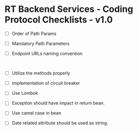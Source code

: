 # RT Backend Services - Coding Protocol Checklists - v1.0

- [ ] Order of Path Params

- [ ] Mandatory Path Parameters

- [ ] Endpoint URLs naming convention</p>

<p>&nbsp;

- [ ] Utilize the methods properly

- [ ] Implementation of circuit breaker

- [ ] Use Lombok

- [ ] Exception should have impact in return bean.

- [ ] Use camel case in bean

- [ ] Date related attribute should be used as string.
